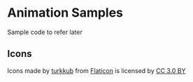 # Animation Samples
Sample code to refer later


## Icons
Icons made by [turkkub](https://www.flaticon.com/authors/turkkub) from [Flaticon](https://www.flaticon.com/) is licensed by [CC 3.0 BY](http://creativecommons.org/licenses/by/3.0/)
